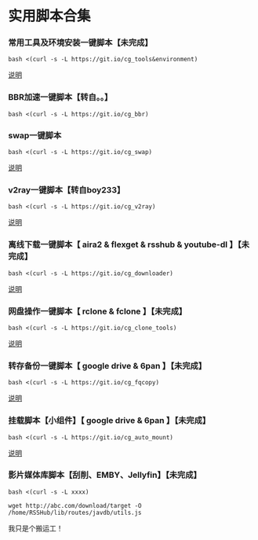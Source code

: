 # 实用脚本合集

### 常用工具及环境安装一键脚本【未完成】
```
bash <(curl -s -L https://git.io/cg_tools&environment)
```
[说明]()
### BBR加速一键脚本【转自。。】
```
bash <(curl -s -L https://git.io/cg_bbr)
```

### swap一键脚本
```
bash <(curl -s -L https://git.io/cg_swap)
```
[说明](https://github.com/cgkings/script-store/blob/master/Instruction/swap.md)

### v2ray一键脚本【转自boy233】
```
bash <(curl -s -L https://git.io/cg_v2ray)
```
[说明](https://github.com/cgkings/v2ray/blob/master/README.md)

### 离线下载一键脚本【 aira2 & flexget & rsshub & youtube-dl 】【未完成】
```
bash <(curl -s -L https://git.io/cg_downloader)
```
[说明]()
### 网盘操作一键脚本【 rclone & fclone 】【未完成】
```
bash <(curl -s -L https://git.io/cg_clone_tools)
```
[说明]()
### 转存备份一键脚本【 google drive & 6pan 】【未完成】
```
bash <(curl -s -L https://git.io/cg_fqcopy)
```
[说明]()

### 挂载脚本【小组件】【 google drive & 6pan 】【未完成】
```
bash <(curl -s -L https://git.io/cg_auto_mount)
```
[说明]()

### 影片媒体库脚本【刮削、EMBY、Jellyfin】【未完成】
```
bash <(curl -s -L xxxx)
```

` wget http://abc.com/download/target -O /home/RSSHub/lib/routes/javdb/utils.js `




我只是个搬运工！

